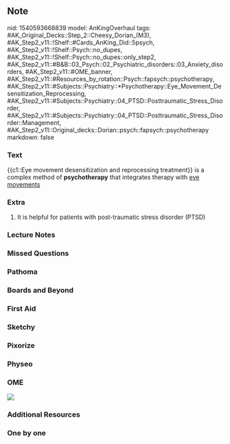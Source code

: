 ## Note
nid: 1540593668839
model: AnKingOverhaul
tags: #AK_Original_Decks::Step_2::Cheesy_Dorian_(M3), #AK_Step2_v11::!Shelf::#Cards_AnKing_Did::5psych, #AK_Step2_v11::!Shelf::Psych::no_dupes, #AK_Step2_v11::!Shelf::Psych::no_dupes::only_step2, #AK_Step2_v11::#B&B::03_Psych::02_Psychiatric_disorders::03_Anxiety_disorders, #AK_Step2_v11::#OME_banner, #AK_Step2_v11::#Resources_by_rotation::Psych::fapsych::psychotherapy, #AK_Step2_v11::#Subjects::Psychiatry::*Psychotherapy::Eye_Movement_Desensitization_Reprocessing, #AK_Step2_v11::#Subjects::Psychiatry::04_PTSD::Posttraumatic_Stress_Disorder, #AK_Step2_v11::#Subjects::Psychiatry::04_PTSD::Posttraumatic_Stress_Disorder::Management, #AK_Step2_v11::Original_decks::Dorian::psych::fapsych::psychotherapy
markdown: false

### Text
{{c1::Eye movement desensitization and reprocessing treatment}} is
a complex method of <b>psychotherapy</b> that integrates therapy
with <u>eye movements</u>

### Extra
<ol type="1" start="1">
  <li>It is helpful for patients with post-traumatic stress
  disorder (PTSD)
</ol>

### Lecture Notes


### Missed Questions


### Pathoma


### Boards and Beyond


### First Aid


### Sketchy


### Pixorize


### Physeo


### OME
<div class="ome-widget">
  <a href="https://onlinemeded.org?ref=anki"><img src=
  "_OME_AnkiFlashcards_General_7.png"></a>
</div>

### Additional Resources


### One by one

